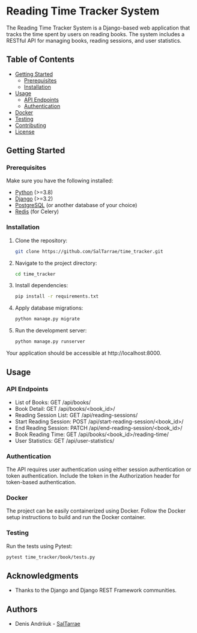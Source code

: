 # Reading Time Tracker System

The Reading Time Tracker System is a Django-based web application that tracks the time spent by users on reading books. The system includes a RESTful API for managing books, reading sessions, and user statistics.

## Table of Contents

- [Getting Started](#getting-started)
  - [Prerequisites](#prerequisites)
  - [Installation](#installation)
- [Usage](#usage)
  - [API Endpoints](#api-endpoints)
  - [Authentication](#authentication)
- [Docker](#docker)
- [Testing](#testing)
- [Contributing](#contributing)
- [License](#license)

## Getting Started

### Prerequisites

Make sure you have the following installed:

- [Python](https://www.python.org/) (>=3.8)
- [Django](https://www.djangoproject.com/) (>=3.2)
- [PostgreSQL](https://www.postgresql.org/) (or another database of your choice)
- [Redis](https://redis.io/) (for Celery)

### Installation

1. Clone the repository:

   ```bash
   git clone https://github.com/SalTarrae/time_tracker.git
   ```
   
1. Navigate to the project directory:
    
   ```bash
   cd time_tracker
   ```

1. Install dependencies:

   ```bash
   pip install -r requirements.txt
   ```
   
1. Apply database migrations:

   ```bash
   python manage.py migrate
   ```
   
1. Run the development server:

   ```bash
   python manage.py runserver
   ```
   
Your application should be accessible at http://localhost:8000.

## Usage

### API Endpoints

- List of Books: GET /api/books/
- Book Detail: GET /api/books/<book_id>/
- Reading Session List: GET /api/reading-sessions/
- Start Reading Session: POST /api/start-reading-session/<book_id>/
- End Reading Session: PATCH /api/end-reading-session/<book_id>/
- Book Reading Time: GET /api/books/<book_id>/reading-time/
- User Statistics: GET /api/user-statistics/

### Authentication
The API requires user authentication using either session authentication or token authentication. Include the token in the Authorization header for token-based authentication.

### Docker
The project can be easily containerized using Docker. Follow the Docker setup instructions to build and run the Docker container.

### Testing
Run the tests using Pytest:
   ```bash
   pytest time_tracker/book/tests.py
   ```

## Acknowledgments

- Thanks to the Django and Django REST Framework communities.

## Authors

- Denis Andriiuk - [SalTarrae](https://github.com/SalTarrae)
